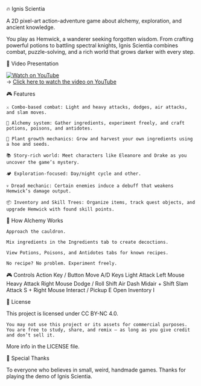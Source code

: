 🔥 Ignis Scientia

A 2D pixel-art action-adventure game about alchemy, exploration, and ancient knowledge.

You play as Hemwick, a wanderer seeking forgotten wisdom. From crafting powerful potions to battling spectral knights, Ignis Scientia combines combat, puzzle-solving, and a rich world that grows darker with every step.

🎥 Video Presentation

[![Watch on YouTube](https://img.youtube.com/vi/clRXoW4x8QI/0.jpg)](https://www.youtube.com/watch?v=clRXoW4x8QI)  
→ [Click here to watch the video on YouTube](https://www.youtube.com/watch?v=clRXoW4x8QI)

🎮 Features

    ⚔️ Combo-based combat: Light and heavy attacks, dodges, air attacks, and slam moves.

    🧪 Alchemy system: Gather ingredients, experiment freely, and craft potions, poisons, and antidotes.

    🌱 Plant growth mechanics: Grow and harvest your own ingredients using a hoe and seeds.

    📚 Story-rich world: Meet characters like Eleanore and Drake as you uncover the game’s mystery.

    🏕️ Exploration-focused: Day/night cycle and other.

    💀 Dread mechanic: Certain enemies induce a debuff that weakens Hemwick’s damage output.

    📦 Inventory and Skill Trees: Organize items, track quest objects, and upgrade Hemwick with found skill points.

🧪 How Alchemy Works

    Approach the cauldron.

    Mix ingredients in the Ingredients tab to create decoctions.

    View Potions, Poisons, and Antidotes tabs for known recipes.

    No recipe? No problem. Experiment freely.

🎮 Controls
Action	Key / Button
Move	A/D Keys
Light Attack	Left Mouse
Heavy Attack	Right Mouse
Dodge / Roll	Shift
Air Dash	Midair + Shift
Slam Attack	S + Right Mouse
Interact / Pickup	E
Open Inventory	I

🚫 License

This project is licensed under CC BY-NC 4.0.

    You may not use this project or its assets for commercial purposes.
    You are free to study, share, and remix — as long as you give credit and don’t sell it.

More info in the LICENSE file.

🙏 Special Thanks

To everyone who believes in small, weird, handmade games.
Thanks for playing the demo of Ignis Scientia.

